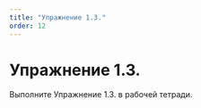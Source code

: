```yaml
---
title: "Упражнение 1.3."
order: 12
---
```


# Упражнение 1.3.

Выполните Упражнение 1.3. в рабочей тетради.